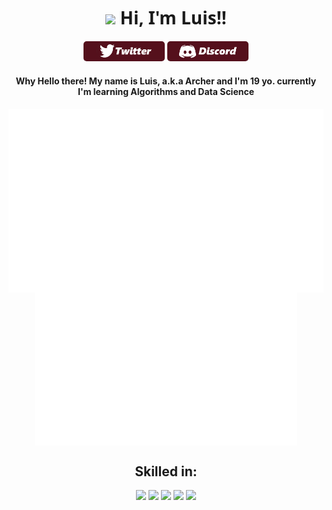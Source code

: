 <h1 align='center' style="font-family:'Segoe UI', Tahoma, Geneva, Verdana, sans-serif; font-weight: 700;"><img src="https://media.giphy.com/media/hvRJCLFzcasrR4ia7z/giphy.gif" width="32px"> Hi, I'm Luis!!</h1>
<p align='center'>
    <a href="https://twitter.com/l_ramos14"><img src="imagens/twitter.png" style="border-radius:5px;" width="130" alt="Twitter"></a>
    <a href="https://pastebin.com/Y0BbhPct"><img src="imagens/discord.png" style="border-radius:5px;" width="130" alt="Twitter"></a>
</p>
<h4 align='center'>Why Hello there! My name is Luis, a.k.a Archer and I'm 19 yo. currently I'm learning Algorithms and Data Science</h3>
<span>
    <p align="center">  
        <img align="center" src="https://raw.githubusercontent.com/LuisRamosOfficial/github-stats/master/generated/overview.svg#gh-dark-mode-only"/>
        <img align="center" width="420px" src="https://raw.githubusercontent.com/LuisRamosOfficial/github-stats/master/generated/languages.svg#gh-dark-mode-only"/>
    </p>
</span>

<h2 align='center'>Skilled in: </h2>
    
<p align='center'>
    <img src="https://img.icons8.com/fluency/48/000000/python.png"/>
    <img src="https://img.icons8.com/color/48/000000/javascript--v2.png"/>
    <img src="https://img.icons8.com/color/48/000000/c-sharp-logo.png"/>
    <img src="https://icon-icons.com/downloadimage.php?id=132160&root=2148/PNG/48/&file=nextjs_icon_132160.png"/>
    <img src="https://img.icons8.com/color/48/000000/typescript.png"/>
</p>

